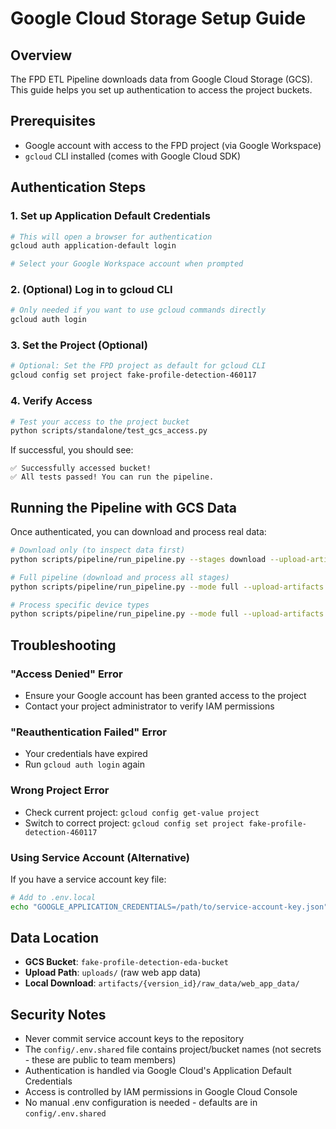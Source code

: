 # Google Cloud Storage Setup Guide

## Overview
The FPD ETL Pipeline downloads data from Google Cloud Storage (GCS). This guide helps you set up authentication to access the project buckets.

## Prerequisites
- Google account with access to the FPD project (via Google Workspace)
- `gcloud` CLI installed (comes with Google Cloud SDK)

## Authentication Steps

### 1. Set up Application Default Credentials
```bash
# This will open a browser for authentication
gcloud auth application-default login

# Select your Google Workspace account when prompted
```

### 2. (Optional) Log in to gcloud CLI
```bash
# Only needed if you want to use gcloud commands directly
gcloud auth login
```

### 3. Set the Project (Optional)
```bash
# Optional: Set the FPD project as default for gcloud CLI
gcloud config set project fake-profile-detection-460117
```

### 4. Verify Access
```bash
# Test your access to the project bucket
python scripts/standalone/test_gcs_access.py
```

If successful, you should see:
```
✅ Successfully accessed bucket!
✅ All tests passed! You can run the pipeline.
```

## Running the Pipeline with GCS Data

Once authenticated, you can download and process real data:

```bash
# Download only (to inspect data first)
python scripts/pipeline/run_pipeline.py --stages download --upload-artifacts

# Full pipeline (download and process all stages)
python scripts/pipeline/run_pipeline.py --mode full --upload-artifacts

# Process specific device types
python scripts/pipeline/run_pipeline.py --mode full --upload-artifacts --device-types desktop,mobile
```

## Troubleshooting

### "Access Denied" Error
- Ensure your Google account has been granted access to the project
- Contact your project administrator to verify IAM permissions

### "Reauthentication Failed" Error
- Your credentials have expired
- Run `gcloud auth login` again

### Wrong Project Error
- Check current project: `gcloud config get-value project`
- Switch to correct project: `gcloud config set project fake-profile-detection-460117`

### Using Service Account (Alternative)
If you have a service account key file:
```bash
# Add to .env.local
echo "GOOGLE_APPLICATION_CREDENTIALS=/path/to/service-account-key.json" >> config/.env.local
```

## Data Location
- **GCS Bucket**: `fake-profile-detection-eda-bucket`
- **Upload Path**: `uploads/` (raw web app data)
- **Local Download**: `artifacts/{version_id}/raw_data/web_app_data/`

## Security Notes
- Never commit service account keys to the repository
- The `config/.env.shared` file contains project/bucket names (not secrets - these are public to team members)
- Authentication is handled via Google Cloud's Application Default Credentials
- Access is controlled by IAM permissions in Google Cloud Console
- No manual .env configuration is needed - defaults are in `config/.env.shared`
